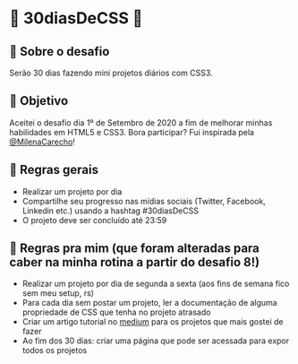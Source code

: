 # 🚀 30diasDeCSS 🚀

## 💬 Sobre o desafio

Serão 30 dias fazendo mini projetos diários com CSS3. 

## 🎯 Objetivo

Aceitei o desafio dia 1º de Setembro de 2020 a fim de melhorar minhas habilidades em HTML5 e CSS3.
Bora participar? Fui inspirada pela [@MilenaCarecho](https://github.com/MilenaCarecho/30diasDeCSS/issues/1)!

## 📖 Regras gerais

* Realizar um projeto por dia 
* Compartilhe seu progresso nas mídias sociais (Twitter, Facebook, Linkedin etc.) usando a hashtag #30diasDeCSS
* O projeto deve ser concluído até 23:59

## 🌼 Regras pra mim (que foram alteradas para caber na minha rotina a partir do desafio 8!)

* Realizar um projeto por dia de segunda a sexta (aos fins de semana fico sem meu setup, rs)  
* Para cada dia sem postar um projeto, ler a documentação de alguma propriedade de CSS que tenha no projeto atrasado  
* Criar um artigo tutorial no [medium](https://medium.com/@it.amancio) para os projetos que mais gostei de fazer
* Ao fim dos 30 dias: criar uma página que pode ser acessada para expor todos os projetos
